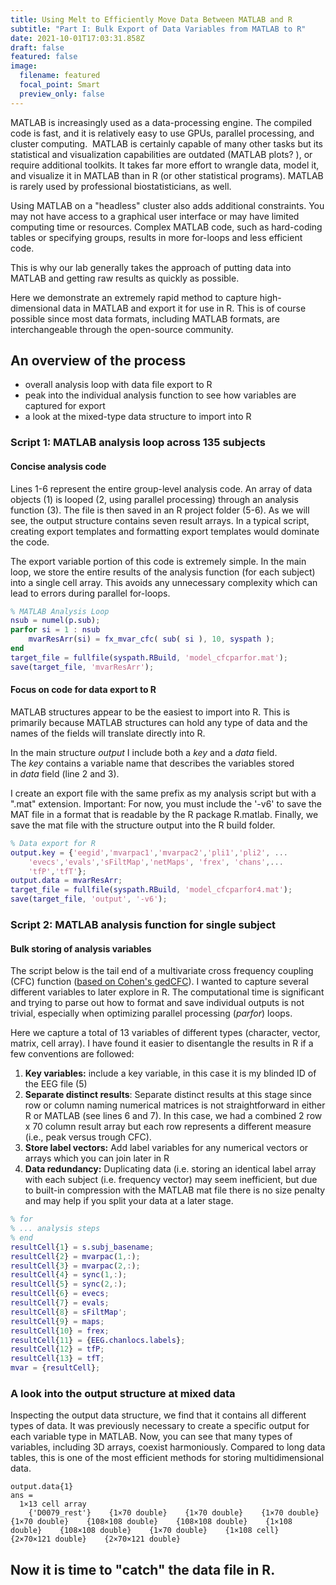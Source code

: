 ```yaml
---
title: Using Melt to Efficiently Move Data Between MATLAB and R
subtitle: "Part I: Bulk Export of Data Variables from MATLAB to R"
date: 2021-10-01T17:03:31.858Z
draft: false
featured: false
image:
  filename: featured
  focal_point: Smart
  preview_only: false
---
```

MATLAB is increasingly used as a data-processing engine. The compiled code is fast, and it is relatively easy to use GPUs, parallel processing, and cluster computing.  MATLAB is certainly capable of many other tasks but its statistical and visualization capabilities are outdated (MATLAB plots? ), or require additional toolkits. It takes far more effort to wrangle data, model it, and visualize it in MATLAB than in R (or other statistical programs). MATLAB is rarely used by professional biostatisticians, as well.

Using MATLAB on a "headless" cluster also adds additional constraints. You may not have access to a graphical user interface or may have limited computing time or resources. Complex MATLAB code, such as hard-coding tables or specifying groups, results in more for-loops and less efficient code.

This is why our lab generally takes the approach of putting data into MATLAB and getting raw results as quickly as possible. 

Here we demonstrate an extremely rapid method to capture high-dimensional data in MATLAB and export it for use in R. This is of course possible since most data formats, including MATLAB formats, are interchangeable through the open-source community.

## An overview of the process

* overall analysis loop with data file export to R
* peak into the individual analysis function to see how variables are captured for export
* a look at the mixed-type data structure to import into R

### Script 1: MATLAB analysis loop across 135 subjects

#### Concise analysis code

Lines 1-6 represent the entire group-level analysis code. An array of data objects (1) is looped (2, using parallel processing) through an analysis function (3). The file is then saved in an R project folder (5-6). As we will see, the output structure contains seven result arrays. In a typical script, creating export templates and formatting export templates would dominate the code.

The export variable portion of this code is extremely simple. In the main loop, we store the entire results of the analysis function (for each subject) into a single cell array. This avoids any unnecessary complexity which can lead to errors during parallel for-loops.

```matlab
% MATLAB Analysis Loop
nsub = numel(p.sub); 
parfor si = 1 : nsub  
    mvarResArr(si) = fx_mvar_cfc( sub( si ), 10, syspath );
end
target_file = fullfile(syspath.RBuild, 'model_cfcparfor.mat');
save(target_file, 'mvarResArr');
```

#### Focus on code for data export to R

MATLAB structures appear to be the easiest to import into R. This is primarily because MATLAB structures can hold any type of data and the names of the fields will translate directly into R. 

In the main structure *output* I include both a *key* and a *data* field. The *key* contains a variable name that describes the variables stored in *data* field (line 2 and 3).

I create an export file with the same prefix as my analysis script but with a ".mat" extension. Important: For now, you must include the '-v6' to save the MAT file in a format that is readable by the R package R.matlab. Finally, we save the mat file with the structure output into the R build folder.

```matlab
% Data export for R
output.key = {'eegid','mvarpac1','mvarpac2','pli1','pli2', ...
    'evecs','evals','sFiltMap','netMaps', 'frex', 'chans',...
    'tfP','tfT'};
output.data = mvarResArr;
target_file = fullfile(syspath.RBuild, 'model_cfcparfor4.mat');
save(target_file, 'output', '-v6');
```

### Script 2: MATLAB analysis function for single subject

#### Bulk storing of analysis variables

The script below is the tail end of a multivariate cross frequency coupling (CFC) function ([based on Cohen's gedCFC](https://www.ncbi.nlm.nih.gov/pmc/articles/PMC5262375/)). I wanted to capture several different variables to later explore in R. The computational time is significant and trying to parse out how to format and save individual outputs is not trivial, especially when optimizing parallel processing (*parfor*) loops.

Here we capture a total of 13 variables of different types (character, vector, matrix, cell array). I have found it easier to disentangle the results in R if a few conventions are followed:

1. **Key variables:** include a key variable, in this case it is my blinded ID of the EEG file (5)
2. **Separate distinct results**: Separate distinct results at this stage since row or column naming numerical matrices is not straightforward in either R or MATLAB (see lines 6 and 7). In this case, we had a combined 2 row x 70 column result array but each row represents a different measure (i.e., peak versus trough CFC). 
3. **Store label vectors:** Add label variables for any numerical vectors or arrays which you can join later in R
4. **Data redundancy:** Duplicating data (i.e. storing an identical label array with each subject (i.e. frequency vector) may seem inefficient, but due to built-in compression with the MATLAB mat file there is no size penalty and may help if you split your data at a later stage. 

```matlab
% for
% ... analysis steps
% end
resultCell{1} = s.subj_basename;
resultCell{2} = mvarpac(1,:);
resultCell{3} = mvarpac(2,:);
resultCell{4} = sync(1,:);
resultCell{5} = sync(2,:);
resultCell{6} = evecs;
resultCell{7} = evals;
resultCell{8} = sFiltMap';
resultCell{9} = maps;
resultCell{10} = frex;
resultCell{11} = {EEG.chanlocs.labels};
resultCell{12} = tfP;
resultCell{13} = tfT;
mvar = {resultCell};
```

### A look into the output structure at mixed data

Inspecting the output data structure, we find that it contains all different types of data. It was previously necessary to create a specific output for each variable type in MATLAB. Now, you can see that many types of variables, including 3D arrays, coexist harmoniously. Compared to long data tables, this is one of the most efficient methods for storing multidimensional data.

```
output.data{1}
ans =
  1×13 cell array
    {'D0079_rest'}    {1×70 double}    {1×70 double}    {1×70 double}    {1×70 double}    {108×108 double}    {108×108 double}    {1×108 double}    {108×108 double}    {1×70 double}    {1×108 cell}    {2×70×121 double}    {2×70×121 double}
```

## Now it is time to "catch" the data file in R.